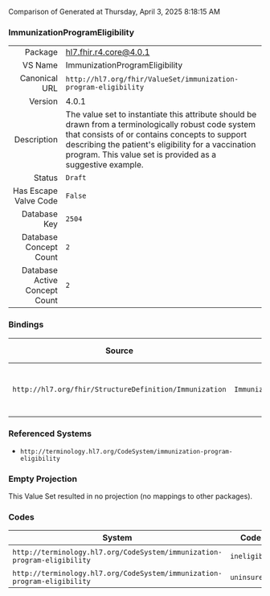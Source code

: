 Comparison of 
Generated at Thursday, April 3, 2025 8:18:15 AM

### ImmunizationProgramEligibility

|      |     |
| ---: | --- |
| Package | hl7.fhir.r4.core@4.0.1 |
| VS Name | ImmunizationProgramEligibility |
| Canonical URL | `http://hl7.org/fhir/ValueSet/immunization-program-eligibility` |
| Version | 4.0.1 |
| Description | The value set to instantiate this attribute should be drawn from a terminologically robust code system that consists of or contains concepts to support describing the patient's eligibility for a vaccination program. This value set is provided as a suggestive example. |
| Status | `Draft` |
| Has Escape Valve Code | `False` |
| Database Key | `2504` |
| Database Concept Count | `2` |
| Database Active Concept Count | `2` |
### Bindings

| Source | Element | Binding | Strength | Element Short |
| ------ | ------- | ------- | -------- | ------------- |
| `http://hl7.org/fhir/StructureDefinition/Immunization` | `Immunization.programEligibility` | `http://hl7.org/fhir/ValueSet/immunization-program-eligibility` | `Example` | Patient eligibility for a vaccination program |

### Referenced Systems

* `http://terminology.hl7.org/CodeSystem/immunization-program-eligibility`
### Empty Projection

This Value Set resulted in no projection (no mappings to other packages).

### Codes

| System | Code | Display |
| ------ | ---- | ------- |
| `http://terminology.hl7.org/CodeSystem/immunization-program-eligibility` | `ineligible` | Not Eligible |
| `http://terminology.hl7.org/CodeSystem/immunization-program-eligibility` | `uninsured` | Uninsured |
